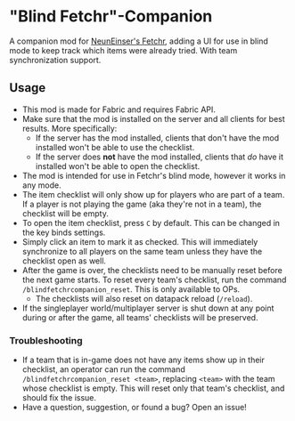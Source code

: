 # "Blind Fetchr"-Companion

A companion mod for [NeunEinser's Fetchr](https://github.com/NeunEinser/bingo/), adding a UI for use in blind mode to keep track which items were already tried. With team synchronization support.

## Usage

- This mod is made for Fabric and requires Fabric API.
- Make sure that the mod is installed on the server and all clients for best results. More specifically:
	- If the server has the mod installed, clients that don't have the mod installed won't be able to use the checklist.
	- If the server does **not** have the mod installed, clients that *do* have it installed won't be able to open the checklist.
- The mod is intended for use in Fetchr's blind mode, however it works in any mode.
- The item checklist will only show up for players who are part of a team. If a player is not playing the game (aka they're not in a team), the checklist will be empty.
- To open the item checklist, press `C` by default. This can be changed in the key binds settings.
- Simply click an item to mark it as checked. This will immediately synchronize to all players on the same team unless they have the checklist open as well.
- After the game is over, the checklists need to be manually reset before the next game starts. To reset every team's checklist, run the command `/blindfetchrcompanion_reset`. This is only available to OPs.
	- The checklists will also reset on datapack reload (`/reload`).
- If the singleplayer world/multiplayer server is shut down at any point during or after the game, all teams' checklists will be preserved.

### Troubleshooting

- If a team that is in-game does not have any items show up in their checklist, an operator can run the command `/blindfetchrcompanion_reset <team>`, replacing `<team>` with the team whose checklist is empty. This will reset only that team's checklist, and should fix the issue.
- Have a question, suggestion, or found a bug? Open an issue!